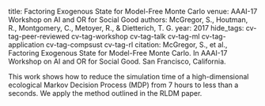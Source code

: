 title: Factoring Exogenous State for Model-Free Monte Carlo
venue: AAAI-17 Workshop on AI and OR for Social Good
authors: McGregor, S., Houtman, R., Montgomery, C., Metoyer, R., & Dietterich, T. G.
year: 2017
hide_tags: cv-tag-peer-reviewed cv-tag-workshop cv-tag-talk cv-tag-ml cv-tag-application cv-tag-compsust cv-tag-rl
citation: McGregor, S., et al., Factoring Exogenous State for Model-Free Monte Carlo. In AAAI-17 Workshop on AI and OR for Social Good. San Francisco, California.

This work shows how to reduce the simulation time of a high-dimensional ecological Markov Decision Process (MDP) from 7 hours to less than a seconds. We apply the method outlined in the RLDM paper.
